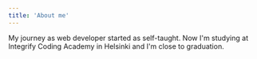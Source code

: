 ```yaml
---
title: 'About me'
---
```


My journey as web developer started as self-taught. Now I'm studying at Integrify Coding Academy in Helsinki and I'm close to graduation.